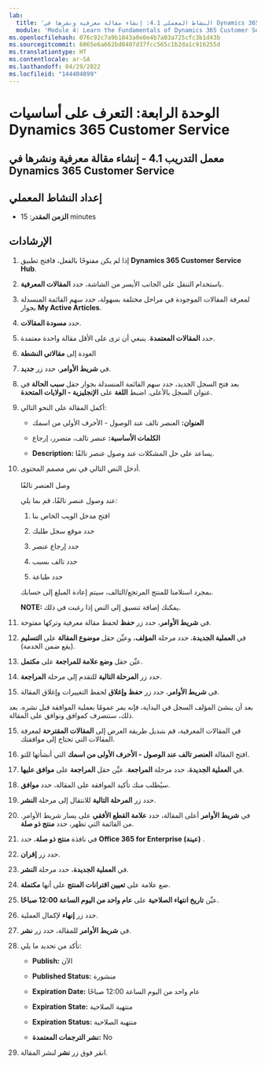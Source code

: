```yaml
---
lab:
  title: 'النشاط المعملي 4.1: إنشاء مقالة معرفية ونشرها في Dynamics 365 Customer Service'
  module: 'Module 4: Learn the Fundamentals of Dynamics 365 Customer Service'
ms.openlocfilehash: 076c92c7a9b1843a0e0e4b7a03a725cfc3b1d43b
ms.sourcegitcommit: 6065e6a662bd0407d37fcc565c1b2da1c916255d
ms.translationtype: HT
ms.contentlocale: ar-SA
ms.lasthandoff: 04/29/2022
ms.locfileid: "144404899"
---
```

<a name="module-4-learn-the-fundamentals-of-dynamics-365-customer-service"></a>الوحدة الرابعة: التعرف على أساسيات Dynamics 365 Customer Service
========================

## <a name="practice-lab-41---create-and-publish-a-knowlege-article-in-dynamics-365-customer-service"></a>معمل التدريب 4.1 - إنشاء مقالة معرفية ونشرها في Dynamics 365 Customer Service

## <a name="lab-setup"></a>إعداد النشاط المعملي

  - **الزمن المقدر**: 15 minutes

## <a name="instructions"></a>الإرشادات

1. إذا لم يكن مفتوحًا بالفعل، فافتح تطبيق **Dynamics 365 Customer Service Hub**. 

2. باستخدام التنقل على الجانب الأيسر من الشاشة، حدد **المقالات المعرفية**. 

3. لمعرفة المقالات الموجودة في مراحل مختلفة بسهولة، حدد سهم القائمة المنسدلة بجوار **My Active Articles**. 

4. حدد **مسودة المقالات**. 

5. حدد **المقالات المعتمدة**. ينبغي أن ترى على الأقل مقالة واحدة معتمدة.  

6. العودة إلى **مقالاتي النشطة**

7. في **شريط الأوامر**، حدد زر **جديد**. 

8. بعد فتح السجل الجديد، حدد سهم القائمة المنسدلة بجوار حقل **سبب الحالة** في عنوان السجل بالأعلى. اضبط **اللغة** على **الإنجليزية - الولايات المتحدة**.

8. أكمل المقالة على النحو التالي:

    - **العنوان:** العنصر تالف عند الوصول - الأحرف الأولى من اسمك

    - **الكلمات الأساسية:** عنصر تالف، متضرر، إرجاع

    - **Description:** يساعد على حل المشكلات عند وصول عنصر تالفًا. 

9. أدخل النص التالي في نص مصمم المحتوى.   
‎  
وصل العنصر تالفًا

    عند وصول عنصر تالفًا، قم بما يلي:

    1. افتح مدخل الويب الخاص بنا

    2. حدد موقع سجل طلبك

    3. حدد إرجاع عنصر

    4. حدد تالف بسبب

    5. حدد طباعة

    بمجرد استلامنا للمنتج المرتجع/التالف، سيتم إعادة المبلغ إلى حسابك.

    **NOTE:** يمكنك إضافة تنسيق إلى النص إذا رغبت في ذلك. 

10. في **شريط الأوامر**، حدد زر **حفظ** لحفظ مقالة معرفية وتركها مفتوحة. 

11. في **العملية الجديدة**، حدد مرحلة **المؤلف**، وعيِّن حقل **موضوع المقالة** على **التسليم** (يقع ضمن الخدمة). 

12. عيِّن حقل **وضع علامة للمراجعة** على **مكتمل**.

13. حدد زر **المرحلة التالية** للتقدم إلى مرحلة **المراجعة**.

14. في **شريط الأوامر**، حدد زر **حفظ وإغلاق** لحفظ التغييرات وإغلاق المقالة.

بعد أن ينشئ المؤلف السجل في البداية، فإنه يمر عمومًا بعملية الموافقة قبل نشره. بعد ذلك، سنتصرف كموافق ونوافق على المقالة. 

15. في المقالات المعرفية، قم بتبديل طريقة العرض إلى **المقالات المقترحة** لمعرفة المقالات التي تحتاج إلى موافقتك. 

16. افتح المقالة **العنصر تالف عند الوصول - الأحرف الأولى من اسمك** التي أنشأتها للتو.

17. في **العملية الجديدة**، حدد مرحلة **المراجعة**. عيِّن حقل **المراجعة** على **موافق عليها**.

18. سيُطلب منك تأكيد الموافقة على المقالة، حدد **موافق**. 

19. حدد زر **المرحلة التالية** للانتقال إلى مرحلة **النشر**. 

20. في **شريط الأوامر** أعلى المقالة، حدد **علامة القطع الأفقي** على يسار شريط الأوامر. من القائمة التي تظهر، حدد **منتج ذو صلة**. 

21. في نافذة **منتج ذو صلة**، حدد **Office 365 for Enterprise (عينة)** .

22. حدد زر **إقران**. 

23. في **العملية الجديدة**، حدد مرحلة **النشر**. 

24. ضع علامة على **تعيين اقترانات المنتج** على أنها **مكتملة**. 

25. عيِّن **تاريخ انتهاء الصلاحية** على **عام واحد من اليوم الساعة 12:00 صباحًا**. 

26. حدد زر **إنهاء** لإكمال العملية. 

27. في **شريط الأوامر** للمقالة، حدد زر **نشر**. 

28. تأكد من تحديد ما يلي:

    - **Publish:** الآن

    - **Published Status:** منشورة

    - **Expiration Date:** عام واحد من اليوم الساعة 12:00 صباحًا

    - **Expiration State:** منتهية الصلاحية

    - **Expiration Status:** منتهية الصلاحية

    - **نشر الترجمات المعتمدة:** No
    
29. انقر فوق زر **نشر** لنشر المقالة.


